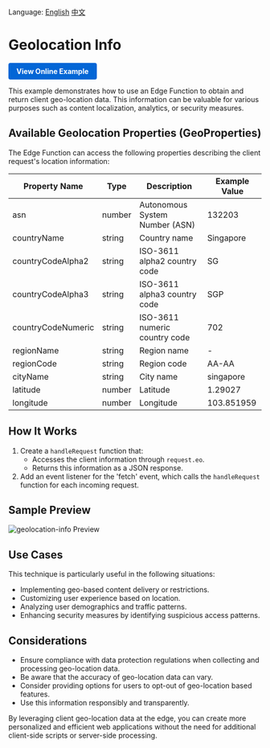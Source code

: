 <div align="left">
  Language:
  <a title="English" href="README.md">English</a>
  <a title="中文" href="README.zh-CN.md">中文</a>
</div>

# Geolocation Info

<a href="https://edgeone.ai/developer/examples/hub-obtainingclientipaddress" style="display: inline-block; background-color: #0366d6; color: white; padding: 8px 16px; text-decoration: none; border-radius: 4px; font-weight: bold;">View Online Example</a>

This example demonstrates how to use an Edge Function to obtain and return client geo-location data. This information can be valuable for various purposes such as content localization, analytics, or security measures.

## Available Geolocation Properties (GeoProperties)

The Edge Function can access the following properties describing the client request's location information:

| Property Name | Type | Description | Example Value |
|---------------|------|-------------|---------------|
| asn | number | Autonomous System Number (ASN) | 132203 |
| countryName | string | Country name | Singapore |
| countryCodeAlpha2 | string | ISO-3611 alpha2 country code | SG |
| countryCodeAlpha3 | string | ISO-3611 alpha3 country code | SGP |
| countryCodeNumeric | string | ISO-3611 numeric country code | 702 |
| regionName | string | Region name | - |
| regionCode | string | Region code | AA-AA |
| cityName | string | City name | singapore |
| latitude | number | Latitude | 1.29027 |
| longitude | number | Longitude | 103.851959 |

## How It Works

1. Create a `handleRequest` function that:
   - Accesses the client information through `request.eo`.
   - Returns this information as a JSON response.
2. Add an event listener for the 'fetch' event, which calls the `handleRequest` function for each incoming request.

## Sample Preview

![geolocation-info Preview](../assets/images/geolocation-info.avif)

## Use Cases

This technique is particularly useful in the following situations:

- Implementing geo-based content delivery or restrictions.
- Customizing user experience based on location.
- Analyzing user demographics and traffic patterns.
- Enhancing security measures by identifying suspicious access patterns.

## Considerations

- Ensure compliance with data protection regulations when collecting and processing geo-location data.
- Be aware that the accuracy of geo-location data can vary.
- Consider providing options for users to opt-out of geo-location based features.
- Use this information responsibly and transparently.

By leveraging client geo-location data at the edge, you can create more personalized and efficient web applications without the need for additional client-side scripts or server-side processing.